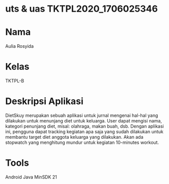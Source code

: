 # uts & uas TKTPL2020_1706025346

# Nama
Aulia Rosyida

# Kelas
TKTPL-B

# Deskripsi Aplikasi
DietSkuy merupakan sebuah aplikasi untuk jurnal mengenai hal-hal yang dilakukan untuk
menunjang diet untuk keluarga. User dapat mengisi nama, kategori penunjang diet, misal:
olahraga, makan buah, dsb. Dengan aplikasi ini, pengguna dapat tracking kegiatan apa saja
yang sudah dilakukan untuk membantu target diet anggota keluarga yang dilakukan. Akan
ada stopwatch yang menghitung mundur untuk kegiatan 10-minutes workout.

# Tools
Android Java
MinSDK 21
